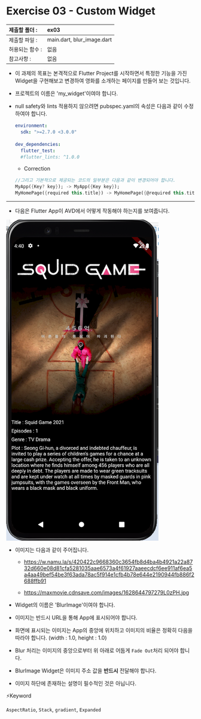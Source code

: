 # Exercise 03 - Custom Widget

| 제출할 폴더 :   | ex03                       |
| :-------------- | :------------------------- |
| 제출할 파일 :   | main.dart, blur_image.dart |
| 허용되는 함수 : | 없음                       |
| 참고사항 :      | 없음                       |

- 이 과제의 목표는 본격적으로 Flutter Project를 시작하면서 특정한 기능을 가진 Widget을 구현해보고 변경하여 영화를 소개하는 페이지를 만들어 보는 것입니다.

- 프로젝트의 이름은 'my_widget'이여야 합니다.

- null safety와 lints 적용하지 않으려면 pubspec.yaml의 속성은 다음과 같이 수정하여야 합니다.

  ```yaml
  environment:
    sdk: ">=2.7.0 <3.0.0"
  
  dev_dependencies:
    flutter_test:
  	#flutter_lints: ^1.0.0
  ```

  - Correction

  ```dart
  //그리고 기본적으로 제공되는 코드의 일부분은 다음과 같이 변경되어야 합니다.
  MyApp({Key? key}); -> MyApp({Key key});
  MyHomePage({required this.title}) -> MyHomePage({@required this.title})
  ```
---
- 다음은 Flutter App이 AVD에서 어떻게 작동해야 하는지를 보여줍니다.
<img  align="center" src="../../.src/day00_ex03_00.png">  

- 이미지는 다음과 같이 주어집니다.
  - https://w.namu.la/s/420422c9668360c3654fb8d4ba4b4921a22a8732d660e08d81cfa5281035aae6573a4f61927aaeecdcf6ee911af6ea5a4aa49bef54be3f63ada78ac5f914e1cfb4b78e644e2190944fb886f2688ffb91

  - https://maxmovie.cdnsave.com/images/1628644797279L0zPH.jpg

    
- Widget의 이름은 'BlurImage'이여야 합니다.
- 이미지는 반드시 URL을 통해 App에 표시되어야 합니다.
- 화면에 표시되는 이미지는 App의 중앙에 위치하고 이미지의 비율은 정확히 다음을 따라야 합니다. (width : 1.0, height : 1.0)
- Blur 처리는 이미지의 중앙으로부터 위 아래로 어둡게 `Fade Out`처리 되어야 합니다.
- BlurImage Widget은 이미지 주소 값을 **반드시** 전달해야 합니다.
- 이미지 하단에 존재하는 설명이 필수적인 것은 아닙니다.




⚡️Keyword

`AspectRatio`, `Stack`, `gradient`, `Expanded`

